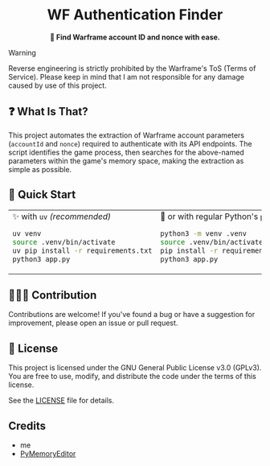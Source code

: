 <div align="center">
    <h1>WF Authentication Finder</h1>
    <p><strong>🔎 Find Warframe account ID and nonce with ease. </strong></p>
</div>

> [!WARNING]  
> Reverse engineering is strictly prohibited by the Warframe's ToS (Terms of Service). Please keep in mind that I am not responsible for any damage caused by use of this project.

## ❓ What Is That?

This project automates the extraction of Warframe account parameters (`accountId` and `nonce`) required to authenticate with its API endpoints. The script identifies the game process, then searches for the above-named parameters within the game's memory space, making the extraction as simple as possible.

## 🚀 Quick Start

<table>
<tr>
<td width="50%">
✨ with <code>uv</code> <i>(recommended)</I>

```bash
uv venv
source .venv/bin/activate
uv pip install -r requirements.txt
python3 app.py
```

</td>
<td width="50%">
🐢 or with regular Python's <code>pip</code>

```bash
python3 -m venv .venv
source .venv/bin/activate
pip install -r requirements.txt
python3 app.py
```

</td>
</tr>
</table>

## 🙋🏻‍♂️ Contribution

Contributions are welcome! If you've found a bug or have a suggestion for improvement, please open an issue or pull request.

## 📖 License

This project is licensed under the GNU General Public License v3.0 (GPLv3).\
You are free to use, modify, and distribute the code under the terms of this license.

See the [LICENSE](LICENSE) file for details.

## Credits

- me
- [PyMemoryEditor](https://github.com/JeanExtreme002/PyMemoryEditor)
